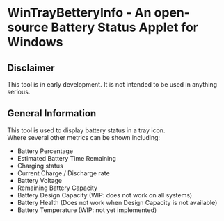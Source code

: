 # WinTrayBetteryInfo - An open-source Battery Status Applet for Windows  

## Disclaimer
This tool is in early development. It is not intended to be used in anything serious.
## General Information
This tool is used to display battery status in a tray icon.  
Where several other metrics can be shown including:


- Battery Percentage
- Estimated Battery Time Remaining
- Charging status
- Current Charge / Discharge rate
- Battery Voltage
- Remaining Battery Capacity
- Battery Design Capacity       (WIP: does not work on all systems)
- Battery Health                (Does not work when Design Capacity is not available)
- Battery Temperature           (WIP: not yet implemented)

